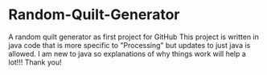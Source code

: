 # Random-Quilt-Generator
A random quilt generator as first project for GitHub
This project is written in java code that is more specific to "Processing" but 
updates to just java is allowed. I am new to java so explanations of why things work
will help a lot!!! Thank you!
